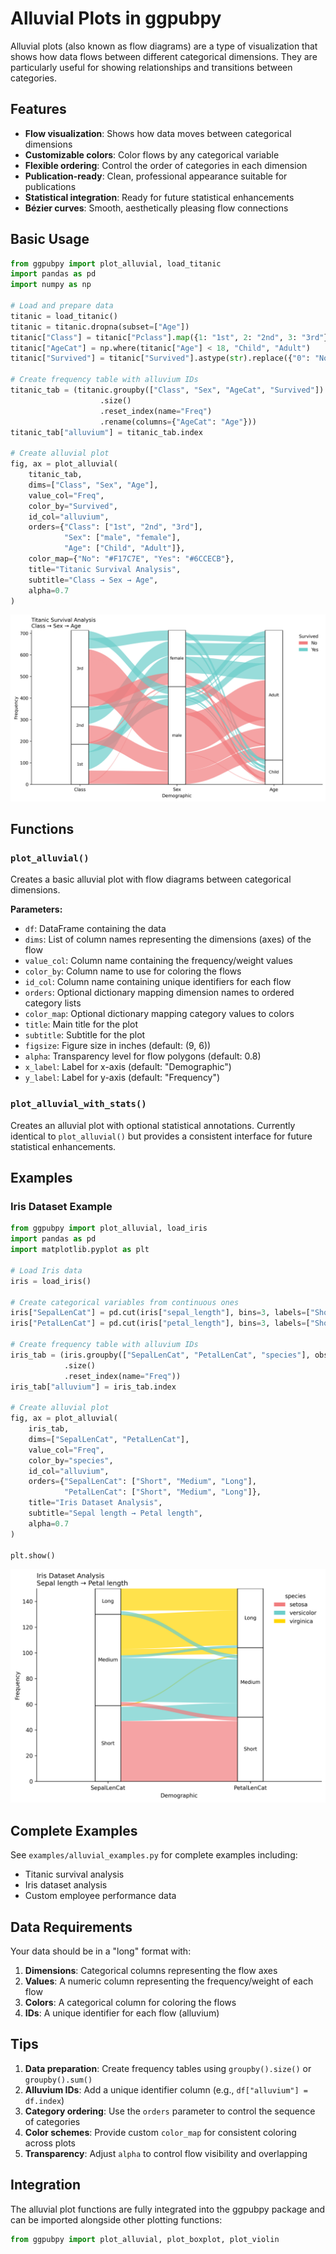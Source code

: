# Alluvial Plots in ggpubpy

Alluvial plots (also known as flow diagrams) are a type of visualization that shows how data flows between different categorical dimensions. They are particularly useful for showing relationships and transitions between categories.

## Features

- **Flow visualization**: Shows how data moves between categorical dimensions
- **Customizable colors**: Color flows by any categorical variable
- **Flexible ordering**: Control the order of categories in each dimension
- **Publication-ready**: Clean, professional appearance suitable for publications
- **Statistical integration**: Ready for future statistical enhancements
- **Bézier curves**: Smooth, aesthetically pleasing flow connections

## Basic Usage

```python
from ggpubpy import plot_alluvial, load_titanic
import pandas as pd
import numpy as np

# Load and prepare data
titanic = load_titanic()
titanic = titanic.dropna(subset=["Age"])
titanic["Class"] = titanic["Pclass"].map({1: "1st", 2: "2nd", 3: "3rd"})
titanic["AgeCat"] = np.where(titanic["Age"] < 18, "Child", "Adult")
titanic["Survived"] = titanic["Survived"].astype(str).replace({"0": "No", "1": "Yes"})

# Create frequency table with alluvium IDs
titanic_tab = (titanic.groupby(["Class", "Sex", "AgeCat", "Survived"])
                    .size()
                    .reset_index(name="Freq")
                    .rename(columns={"AgeCat": "Age"}))
titanic_tab["alluvium"] = titanic_tab.index

# Create alluvial plot
fig, ax = plot_alluvial(
    titanic_tab,
    dims=["Class", "Sex", "Age"],
    value_col="Freq",
    color_by="Survived",
    id_col="alluvium",
    orders={"Class": ["1st", "2nd", "3rd"],
            "Sex": ["male", "female"],
            "Age": ["Child", "Adult"]},
    color_map={"No": "#F17C7E", "Yes": "#6CCECB"},
    title="Titanic Survival Analysis",
    subtitle="Class → Sex → Age",
    alpha=0.7
)
```

![Alluvial Plot Titanic Example](../examples/alluvial_titanic_example.png)

## Functions

### `plot_alluvial()`

Creates a basic alluvial plot with flow diagrams between categorical dimensions.

**Parameters:**
- `df`: DataFrame containing the data
- `dims`: List of column names representing the dimensions (axes) of the flow
- `value_col`: Column name containing the frequency/weight values
- `color_by`: Column name to use for coloring the flows
- `id_col`: Column name containing unique identifiers for each flow
- `orders`: Optional dictionary mapping dimension names to ordered category lists
- `color_map`: Optional dictionary mapping category values to colors
- `title`: Main title for the plot
- `subtitle`: Subtitle for the plot
- `figsize`: Figure size in inches (default: (9, 6))
- `alpha`: Transparency level for flow polygons (default: 0.8)
- `x_label`: Label for x-axis (default: "Demographic")
- `y_label`: Label for y-axis (default: "Frequency")

### `plot_alluvial_with_stats()`

Creates an alluvial plot with optional statistical annotations. Currently identical to `plot_alluvial()` but provides a consistent interface for future statistical enhancements.

## Examples

### Iris Dataset Example

```python
from ggpubpy import plot_alluvial, load_iris
import pandas as pd
import matplotlib.pyplot as plt

# Load Iris data
iris = load_iris()

# Create categorical variables from continuous ones
iris["SepalLenCat"] = pd.cut(iris["sepal_length"], bins=3, labels=["Short", "Medium", "Long"])
iris["PetalLenCat"] = pd.cut(iris["petal_length"], bins=3, labels=["Short", "Medium", "Long"])

# Create frequency table with alluvium IDs
iris_tab = (iris.groupby(["SepalLenCat", "PetalLenCat", "species"], observed=True)
            .size()
            .reset_index(name="Freq"))
iris_tab["alluvium"] = iris_tab.index

# Create alluvial plot
fig, ax = plot_alluvial(
    iris_tab,
    dims=["SepalLenCat", "PetalLenCat"],
    value_col="Freq",
    color_by="species",
    id_col="alluvium",
    orders={"SepalLenCat": ["Short", "Medium", "Long"],
            "PetalLenCat": ["Short", "Medium", "Long"]},
    title="Iris Dataset Analysis",
    subtitle="Sepal length → Petal length",
    alpha=0.7
)

plt.show()
```

![Alluvial Plot Iris Example](../examples/alluvial_iris_example.png)

## Complete Examples

See `examples/alluvial_examples.py` for complete examples including:
- Titanic survival analysis
- Iris dataset analysis
- Custom employee performance data

## Data Requirements

Your data should be in a "long" format with:
1. **Dimensions**: Categorical columns representing the flow axes
2. **Values**: A numeric column representing the frequency/weight of each flow
3. **Colors**: A categorical column for coloring the flows
4. **IDs**: A unique identifier for each flow (alluvium)

## Tips

1. **Data preparation**: Create frequency tables using `groupby().size()` or `groupby().sum()`
2. **Alluvium IDs**: Add a unique identifier column (e.g., `df["alluvium"] = df.index`)
3. **Category ordering**: Use the `orders` parameter to control the sequence of categories
4. **Color schemes**: Provide custom `color_map` for consistent coloring across plots
5. **Transparency**: Adjust `alpha` to control flow visibility and overlapping

## Integration

The alluvial plot functions are fully integrated into the ggpubpy package and can be imported alongside other plotting functions:

```python
from ggpubpy import plot_alluvial, plot_boxplot, plot_violin
```
